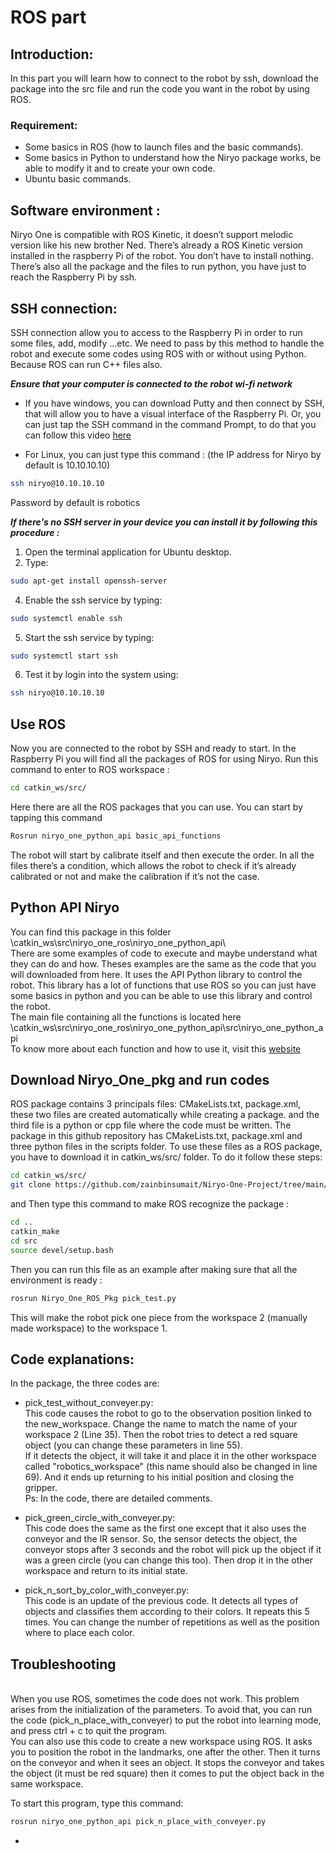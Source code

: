 # ROS part #

## Introduction:

In this part you will learn how to connect to the robot by ssh, download the package into the src file and run the code you want in the robot by using ROS.

### Requirement:

* Some basics in ROS (how to launch files and the basic commands).
* Some basics in Python to understand how the Niryo package works, be able to modify it and to create your own code.
* Ubuntu basic commands. 

## Software environment :

Niryo One is compatible with ROS Kinetic, it doesn’t support melodic version like his new brother Ned. There’s already a ROS Kinetic version installed in the raspberry Pi of the robot. You don’t have to install nothing. There’s also all the package and the files to run python, you have just to reach the Raspberry Pi by ssh. 

## SSH connection:
SSH connection allow you to access to the Raspberry Pi in order to run some files, add, modify …etc. We need to pass by this method to handle the robot and execute some codes using ROS with or without using Python. Because ROS can run C++ files also. 

***Ensure that your computer is connected to the robot wi-fi network***

* If you have windows, you can download Putty and then connect by SSH, that will allow you to have a visual interface of the Raspberry Pi. Or, you can just tap the SSH command in the command Prompt, to do that you can follow this video [here](https://www.youtube.com/watch?v=UPXnop3C6JQ&ab_channel=ITProTV) 

* For Linux, you can just type this command : (the IP address for Niryo by default is 10.10.10.10)

```bash
ssh niryo@10.10.10.10
```
Password by default is robotics

***If there's no SSH server in your device you can install it by following this procedure :***

1.	Open the terminal application for Ubuntu desktop.
2.	Type:

```bash
sudo apt-get install openssh-server
```

4.	Enable the ssh service by typing:  
```bash
sudo systemctl enable ssh
```
5.	Start the ssh service by typing: 
```bash
sudo systemctl start ssh
``` 
6.	Test it by login into the system using:
```bash
ssh niryo@10.10.10.10
``` 

## Use ROS ## 

Now you are connected to the robot by SSH and ready to start. In the Raspberry Pi you will find all the packages of ROS for using Niryo. Run this command to enter to ROS workspace :
```bash
cd catkin_ws/src/
```
Here there are all the ROS packages that you can use. You can start by tapping this command 
```bash
Rosrun niryo_one_python_api basic_api_functions
```
The robot will start by calibrate itself and then execute the order. In all the files there’s a condition, which allows the robot to check if it’s already calibrated or not and make the calibration if it’s not the case.

## Python API Niryo ##

You can find this package in this folder <br/>
\catkin_ws\src\niryo_one_ros\niryo_one_python_api\ <br/>
There are some examples of code to execute and maybe understand what they can do and how. Theses examples are the same as the code that you will downloaded from here. It uses the API Python library to control the robot. This library has a lot of functions that use ROS so you can just have some basics in python and you can be able to use this library and control the robot.  <br/>
The main file containing all the functions is located here <br/>
\catkin_ws\src\niryo_one_ros\niryo_one_python_api\src\niryo_one_python_api <br/>
To know more about each function and how to use it, visit this [website](https://github.com/NiryoRobotics/niryo_one_ros/tree/master/niryo_one_python_api)

## Download Niryo_One_pkg and run codes ##

ROS package contains 3 principals files: CMakeLists.txt, package.xml, these two files are created automatically while creating a package. and the third file is a python or cpp file where the code must be written. The package in this github repository has CMakeLists.txt, package.xml and three python files in the scripts folder. To use these files as a ROS package, you have to download it in catkin_ws/src/ folder. To do it follow these steps:
 ```bash
cd catkin_ws/src/
git clone https://github.com/zainbinsumait/Niryo-One-Project/tree/main/Niryo_One_ROS_Pkg

```
and Then type this command to make ROS recognize the package :
```bash
cd ..
catkin_make
cd src
source devel/setup.bash
```
Then you can run this file as an example after making sure that all the environment is ready :

```bash
rosrun Niryo_One_ROS_Pkg pick_test.py
```

This will make the robot pick one piece from the workspace 2 (manually made workspace) to the workspace 1. 

## Code explanations:

In the package, the three codes are:<br/>
* pick_test_without_conveyer.py:<br/>
This code causes the robot to go to the observation position linked to the new_workspace.  Change the name to match the name of your workspace 2 (Line 35).  Then the robot tries to detect a red square object (you can change these parameters in line 55).<br/>
If it detects the object, it will take it and place it in the other workspace called "robotics_workspace" (this name should also be changed in line 69).  And it ends up returning to his initial position and closing the gripper.<br/>
Ps: In the code, there are detailed comments.

* pick_green_circle_with_conveyer.py:<br/>
This code does the same as the first one except that it also uses the conveyor and the IR sensor.  So, the sensor detects the object, the conveyor stops after 3 seconds and the robot will pick up the object if it was a green circle (you can change this too). Then drop it in the other workspace and return to its initial state.

* pick_n_sort_by_color_with_conveyer.py:<br/>
This code is an update of the previous code.  It detects all types of objects and classifies them according to their colors. It repeats this 5 times.  You can change the number of repetitions as well as the position where to place each color.<br/>



## Troubleshooting ##

<br/>
When you use ROS, sometimes the code does not work.  This problem arises from the initialization of the parameters.  To avoid that, you can run the code (pick_n_place_with_conveyer) to put the robot into learning mode, and press ctrl + c to quit the program.<br/>
You can also use this code to create a new workspace using ROS.  It asks you to position the robot in the landmarks, one after the other.  Then it turns on the conveyor and when it sees an object.  It stops the conveyor and takes the object (it must be red square) then it comes to put the object back in the same workspace.<br/>

 To start this program, type this command:
```bash
rosrun niryo_one_python_api pick_n_place_with_conveyer.py
```

* 


